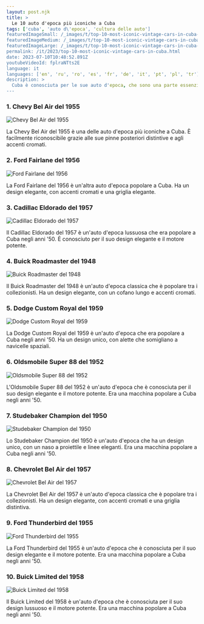 ```yaml
---
layout: post.njk
title: >
  Le 10 auto d'epoca più iconiche a Cuba
tags: ['cuba', 'auto d\'epoca', 'cultura delle auto']
featuredImageSmall: /_images/t/top-10-most-iconic-vintage-cars-in-cuba-cover-it-small.webp
featuredImageMedium: /_images/t/top-10-most-iconic-vintage-cars-in-cuba-cover-it-medium.webp
featuredImageLarge: /_images/t/top-10-most-iconic-vintage-cars-in-cuba-cover-it-large.webp
permalink: /it/2023/top-10-most-iconic-vintage-cars-in-cuba.html
date: 2023-07-10T10:48:52.891Z
youtubeVideoId: fplraNTts2E
language: it
languages: ['en', 'ru', 'ro', 'es', 'fr', 'de', 'it', 'pt', 'pl', 'tr']
description: >
  Cuba è conosciuta per le sue auto d'epoca, che sono una parte essenziale della cultura e della storia del paese. Ecco le 10 auto d'epoca più iconiche che puoi trovare a Cuba.
---
```


### 1. Chevy Bel Air del 1955

![Chevy Bel Air del 1955](/_images/d/d5f2dcc9988f5fb591b9b6279747751c-medium.webp)

La Chevy Bel Air del 1955 è una delle auto d'epoca più iconiche a Cuba. È facilmente riconoscibile grazie alle sue pinne posteriori distintive e agli accenti cromati.

### 2. Ford Fairlane del 1956

![Ford Fairlane del 1956](/_images/4/4c2116c80cbe534fff9a6d0d06fd72c1-medium.webp)

La Ford Fairlane del 1956 è un'altra auto d'epoca popolare a Cuba. Ha un design elegante, con accenti cromati e una griglia elegante.

### 3. Cadillac Eldorado del 1957

![Cadillac Eldorado del 1957](/_images/8/8fac7c7689b8936200d5d699688c41fe-medium.webp)

Il Cadillac Eldorado del 1957 è un'auto d'epoca lussuosa che era popolare a Cuba negli anni '50. È conosciuto per il suo design elegante e il motore potente.

### 4. Buick Roadmaster del 1948

![Buick Roadmaster del 1948](/_images/9/96b1c9c9ea9e64a57a98546b13dea95d-medium.webp)

Il Buick Roadmaster del 1948 è un'auto d'epoca classica che è popolare tra i collezionisti. Ha un design elegante, con un cofano lungo e accenti cromati.

### 5. Dodge Custom Royal del 1959

![Dodge Custom Royal del 1959](/_images/1/1f2cce4c451b51a027e902e809170ea5-medium.webp)

La Dodge Custom Royal del 1959 è un'auto d'epoca che era popolare a Cuba negli anni '50. Ha un design unico, con alette che somigliano a navicelle spaziali.

### 6. Oldsmobile Super 88 del 1952

![Oldsmobile Super 88 del 1952](/_images/d/ddfc2fb8634c291842d620a259fbb6cc-medium.webp)

L'Oldsmobile Super 88 del 1952 è un'auto d'epoca che è conosciuta per il suo design elegante e il motore potente. Era una macchina popolare a Cuba negli anni '50.

### 7. Studebaker Champion del 1950

![Studebaker Champion del 1950](/_images/f/fb2592cf27e9b56a68f1254c3397a19b-medium.webp)

Lo Studebaker Champion del 1950 è un'auto d'epoca che ha un design unico, con un naso a proiettile e linee eleganti. Era una macchina popolare a Cuba negli anni '50.

### 8. Chevrolet Bel Air del 1957

![Chevrolet Bel Air del 1957](/_images/6/6d57e1086feb368fee97ddbedd38809f-medium.webp)

La Chevrolet Bel Air del 1957 è un'auto d'epoca classica che è popolare tra i collezionisti. Ha un design elegante, con accenti cromati e una griglia distintiva.

### 9. Ford Thunderbird del 1955

![Ford Thunderbird del 1955](/_images/d/dfc9439b5c0d9cd6c81d42b15c576fbf-medium.webp)

La Ford Thunderbird del 1955 è un'auto d'epoca che è conosciuta per il suo design elegante e il motore potente. Era una macchina popolare a Cuba negli anni '50.

### 10. Buick Limited del 1958

![Buick Limited del 1958](/_images/0/075de274619f7248c027ec7372691f7b-medium.webp)

Il Buick Limited del 1958 è un'auto d'epoca che è conosciuta per il suo design lussuoso e il motore potente. Era una macchina popolare a Cuba negli anni '50.

